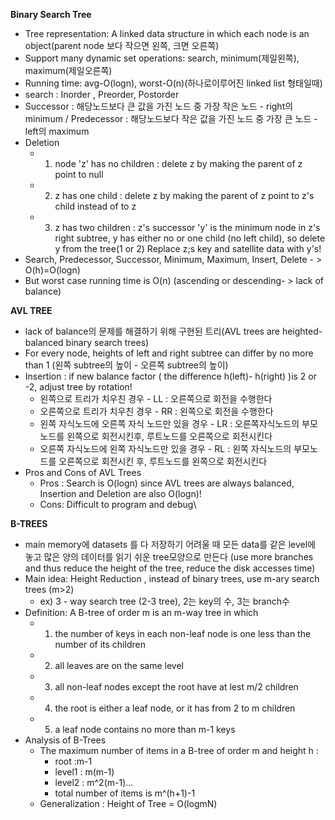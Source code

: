 **Binary Search Tree**

- Tree representation: A linked data structure in which each node is an object(parent node 보다 작으면 왼쪽, 크면 오른쪽)
- Support many dynamic set operations: search, minimum(제일왼쪽), maximum(제일오른쪽)
- Running time: avg-O(logn), worst-O(n)(하나로이루어진 linked list 형태일때)
- search : Inorder , Preorder, Postorder
- Successor : 해당노드보다 큰 값을 가진 노드 중 가장 작은 노드 - right의 minimum / Predecessor : 해당노드보다 작은 값을 가진 노드 중 가장 큰 노드 - left의 maximum
- Deletion
  - 1) node 'z' has no children : delete z by making the parent of z point to null
  - 2) z has one child : delete z by making the parent of z point to z's child instead of to z
  - 3) z has two children : z's successor 'y' is the minimum node in z's right subtree, y has either no or one child (no left child), so delete y from the tree(1 or 2) Replace z;s key and satellite data with y's!
- Search, Predecessor, Successor, Minimum, Maximum, Insert, Delete - > O(h)=O(logn)
- But worst case running time is O(n) (ascending or descending- > lack of balance)



**AVL TREE**

- lack of balance의 문제를 해결하기 위해 구현된 트리(AVL trees are heighted-balanced binary search trees)
- For every node, heights of left and right subtree can differ by no more than 1 (왼쪽 subtree의 높이 - 오른쪽 subtree의 높이)
- Insertion : if new balance factor ( the difference h(left)- h(right) )is 2 or -2, adjust tree by rotation!
  - 왼쪽으로 트리가 치우친 경우 - LL : 오른쪽으로 회전을 수행한다
  - 오른쪽으로 트리가 치우친 경우 - RR : 왼쪽으로 회전을 수행한다
  - 왼쪽 자식노드에 오른쪽 자식 노드만 있을 경우 - LR : 오른쪽자식노드의 부모노드를 왼쪽으로 회전시킨후, 루트노드를 오른쪽으로 회전시킨다
  - 오른쪽 자식노드에 왼쪽 자식노드만 있을 경우 - RL : 왼쪽 자식노드의 부모노드를 오른쪽으로 회전시킨 후, 루트노드를 왼쪽으로 회전시킨다
- Pros and Cons of AVL Trees 
  - Pros :  Search is O(logn) since AVL trees are always balanced, Insertion and Deletion are also O(logn)!
  - Cons: Difficult to program and debug\



 **B-TREES**

- main memory에 datasets 를 다 저장하기 어려울 때 모든 data를 같은 level에 놓고 많은 양의 데이터를 읽기 쉬운 tree모양으로 만든다 (use more branches and thus reduce the height of the tree, reduce the disk accesses time)
- Main idea: Height Reduction , instead of binary trees, use m-ary search trees (m>2) 
  - ex) 3 - way search tree (2-3 tree), 2는 key의 수, 3는 branch수
- Definition: A B-tree of order m is an m-way tree in which 
  - 1) the number of keys in each non-leaf node is one less than the number of its children
  - 2) all leaves are on the same level
  - 3) all non-leaf nodes except the root have at lest m/2 children
  - 4) the root is either a leaf node, or it has from 2 to m children
  - 5) a leaf node contains no more than m-1 keys
- Analysis of B-Trees
  - The maximum number of items in a B-tree of order m and height h : 
    - root :m-1
    - level1 : m(m-1)
    - level2 : m^2(m-1)...
    - total number of items is m^(h+1)-1
  - Generalization : Height of Tree = O(logmN)